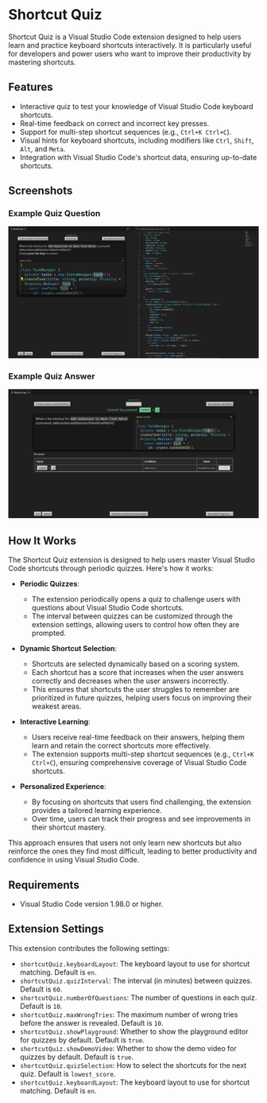 # Shortcut Quiz

Shortcut Quiz is a Visual Studio Code extension designed to help users learn and practice keyboard shortcuts interactively. It is particularly useful for developers and power users who want to improve their productivity by mastering shortcuts.

## Features

- Interactive quiz to test your knowledge of Visual Studio Code keyboard shortcuts.
- Real-time feedback on correct and incorrect key presses.
- Support for multi-step shortcut sequences (e.g., `Ctrl+K Ctrl+C`).
- Visual hints for keyboard shortcuts, including modifiers like `Ctrl`, `Shift`, `Alt`, and `Meta`.
- Integration with Visual Studio Code's shortcut data, ensuring up-to-date shortcuts.

## Screenshots

### Example Quiz Question
![Example Quiz](assets/screenshots/example_quiz.png)

### Example Quiz Answer
![Example Answer](assets/screenshots/example_answer.png)

## How It Works

The Shortcut Quiz extension is designed to help users master Visual Studio Code shortcuts through periodic quizzes. Here's how it works:

- **Periodic Quizzes**:

  - The extension periodically opens a quiz to challenge users with questions about Visual Studio Code shortcuts.
  - The interval between quizzes can be customized through the extension settings, allowing users to control how often they are prompted.

- **Dynamic Shortcut Selection**:

  - Shortcuts are selected dynamically based on a scoring system.
  - Each shortcut has a score that increases when the user answers correctly and decreases when the user answers incorrectly.
  - This ensures that shortcuts the user struggles to remember are prioritized in future quizzes, helping users focus on improving their weakest areas.

- **Interactive Learning**:

  - Users receive real-time feedback on their answers, helping them learn and retain the correct shortcuts more effectively.
  - The extension supports multi-step shortcut sequences (e.g., `Ctrl+K Ctrl+C`), ensuring comprehensive coverage of Visual Studio Code shortcuts.

- **Personalized Experience**:
  - By focusing on shortcuts that users find challenging, the extension provides a tailored learning experience.
  - Over time, users can track their progress and see improvements in their shortcut mastery.

This approach ensures that users not only learn new shortcuts but also reinforce the ones they find most difficult, leading to better productivity and confidence in using Visual Studio Code.

## Requirements

- Visual Studio Code version 1.98.0 or higher.

## Extension Settings

This extension contributes the following settings:

- `shortcutQuiz.keyboardLayout`: The keyboard layout to use for shortcut matching. Default is `en`.
- `shortcutQuiz.quizInterval`: The interval (in minutes) between quizzes. Default is `60`.
- `shortcutQuiz.numberOfQuestions`: The number of questions in each quiz. Default is `10`.
- `shortcutQuiz.maxWrongTries`: The maximum number of wrong tries before the answer is revealed. Default is `10`.
- `shortcutQuiz.showPlayground`: Whether to show the playground editor for quizzes by default. Default is `true`.
- `shortcutQuiz.showDemoVideo`: Whether to show the demo video for quizzes by default. Default is `true`.
- `shortcutQuiz.quizSelection`: How to select the shortcuts for the next quiz. Default is `lowest_score`.
- `shortcutQuiz.keyboardLayout`: The keyboard layout to use for shortcut matching. Default is `en`.
